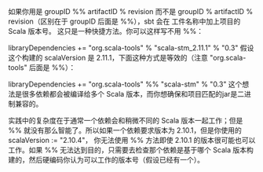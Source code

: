 
如果你用是 groupID %% artifactID % revision 而不是 groupID % artifactID % revision（区别在于 groupID 后面是 %%），sbt 会在 工件名称中加上项目的 Scala 版本号。 这只是一种快捷方法。你可以这样写不用 %%：

libraryDependencies += "org.scala-tools" % "scala-stm_2.11.1" % "0.3"
假设这个构建的 scalaVersion 是 2.11.1，下面这种方式是等效的（注意 "org.scala-tools" 后面是 %%）：

libraryDependencies += "org.scala-tools" %% "scala-stm" % "0.3"
这个想法是很多依赖都会被编译给多个 Scala 版本，而你想确保和项目匹配的jar是二进制兼容的。

实践中的复杂度在于通常一个依赖会和稍微不同的 Scala 版本一起工作；但是 %% 就没有那么智能了。所以如果一个依赖要求版本为 2.10.1，但是你使用的 scalaVersion := "2.10.4"， 你无法使用 %% 方法即使 2.10.1 的版本很可能也可以工作。如果 %% 无法达到目的，只需要去检查那个依赖是基于哪个 Scala 版本构建的，然后硬编码你认为可以工作的版本号（假设已经有一个）。
